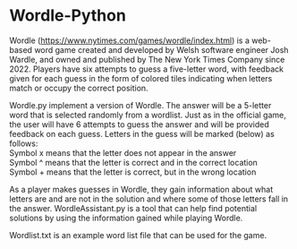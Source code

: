 # Wordle-Python
Wordle (https://www.nytimes.com/games/wordle/index.html) is a web-based word game created and developed by Welsh software engineer Josh Wardle, and owned and published by The New York Times Company since 2022. Players have six attempts to guess a five-letter word, with feedback given for each guess in the form of colored tiles indicating when letters match or occupy the correct position. <br>

Wordle.py implement a version of Wordle. The answer will be a 5-letter word that is selected randomly from a wordlist. Just as in the official game, the user will have 6 attempts to guess the answer and will be provided feedback on each guess. Letters in the guess will be marked (below) as follows: <br>
Symbol x means that the letter does not appear in the answer <br>
Symbol ^ means that the letter is correct and in the correct location <br>
Symbol + means that the letter is correct, but in the wrong location <br>

As a player makes guesses in Wordle, they gain information about what letters are and are not in the solution and where some of those letters fall in the answer. WordleAssistant.py is a tool that can help find potential solutions by using the information gained while playing Wordle. <br>

Wordlist.txt is an example word list file that can be used for the game.
